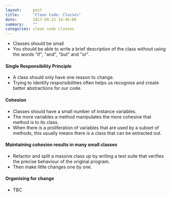 ```yaml
---
layout:     post
title:      "Clean Code: Classes"
date:       2017-09-23 14:46:00
summary:    "" 
categories: clean code classes
---
```


* Classes should be small
* You should be able to write a brief description of the class without using the words "if", "and", "but" and "or".  

#### Single Responsibility Principle
* A class should only have one reason to change.
* Trying to identify responsibilities often helps us recognise and create better abstractions for our code.  

#### Cohesion
* Classes should have a small number of instance variables.
* The more variables a method manipulates the more cohesive that method is to its class.
* When there is a proliferation of variables that are used by a subset of methods, this usually means there is a class that can be extracted out.

#### Maintaining cohesion results in many small classes
* Refactor and split a massive class up by writing a test suite that verifies the precise behaviour of the original program.
* Then make little changes one by one.  

#### Organising for change
* TBC
